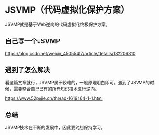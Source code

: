 # JSVMP（代码虚拟化保护方案）

JSVMP就是基于Web逆向的代码虚拟化终极保护方案。

## 自己写一个JSVMP

https://blog.csdn.net/weixin_45055417/article/details/132206310

## 遇到了怎么解决

看这篇文章就行，JSVMP属于较难的，一般原理明白即可。遇到了JSVMP的时候，需要整合自己已有的所有知识技术进行逆向。

https://www.52pojie.cn/thread-1619464-1-1.html

## 总结
JSVMP技术在不断的发展中，因此要时刻保持学习。